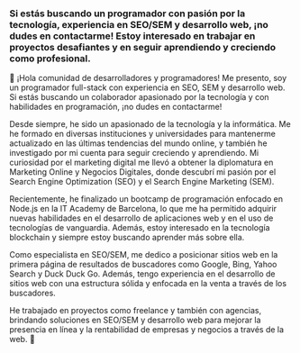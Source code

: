
### Si estás buscando un programador con pasión por la tecnología, experiencia en SEO/SEM y desarrollo web, ¡no dudes en contactarme! Estoy interesado en trabajar en proyectos desafiantes y en seguir aprendiendo y creciendo como profesional.

👋 ¡Hola comunidad de desarrolladores y programadores! Me presento, soy un programador full-stack con experiencia en SEO, SEM y desarrollo web. Si estás buscando un colaborador apasionado por la tecnología y con habilidades en programación, ¡no dudes en contactarme!

Desde siempre, he sido un apasionado de la tecnología y la informática. Me he formado en diversas instituciones y universidades para mantenerme actualizado en las últimas tendencias del mundo online, y también he investigado por mi cuenta para seguir creciendo y aprendiendo. Mi curiosidad por el marketing digital me llevó a obtener la diplomatura en Marketing Online y Negocios Digitales, donde descubrí mi pasión por el Search Engine Optimization (SEO) y el Search Engine Marketing (SEM).

Recientemente, he finalizado un bootcamp de programación enfocado en Node.js en la IT Academy de Barcelona, lo que me ha permitido adquirir nuevas habilidades en el desarrollo de aplicaciones web y en el uso de tecnologías de vanguardia. Además, estoy interesado en la tecnología blockchain y siempre estoy buscando aprender más sobre ella.

Como especialista en SEO/SEM, me dedico a posicionar sitios web en la primera página de resultados de buscadores como Google, Bing, Yahoo Search y Duck Duck Go. Además, tengo experiencia en el desarrollo de sitios web con una estructura sólida y enfocada en la venta a través de los buscadores.

He trabajado en proyectos como freelance y también con agencias, brindando soluciones en SEO/SEM y desarrollo web para mejorar la presencia en línea y la rentabilidad de empresas y negocios a través de la web. 🚀
<!--
**lcrender/lcrender** is a ✨ _special_ ✨ repository because its `README.md` (this file) appears on your GitHub profile.

Here are some ideas to get you started:

- 🔭 I’m currently working on ...
- 🌱 I’m currently learning ...
- 👯 I’m looking to collaborate on ...
- 🤔 I’m looking for help with ...
- 💬 Ask me about ...
- 📫 How to reach me: ...
- 😄 Pronouns: ...
- ⚡ Fun fact: ...
-->
